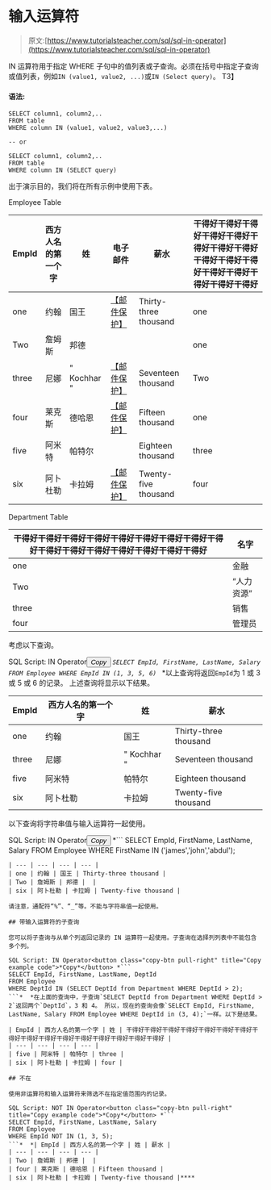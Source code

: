 # 输入运算符

> 原文:[https://www.tutorialsteacher.com/sql/sql-in-operator](https://www.tutorialsteacher.com/sql/sql-in-operator)

IN 运算符用于指定 WHERE 子句中的值列表或子查询。必须在括号中指定子查询或值列表，例如`IN (value1, value2, ...)`或`IN (Select query)`。 T3】

#### 语法:

```
SELECT column1, column2,..
FROM table
WHERE column IN (value1, value2, value3,...)

-- or

SELECT column1, column2,..
FROM table
WHERE column IN (SELECT query) 
```

出于演示目的，我们将在所有示例中使用下表。

Employee Table

| EmpId | 西方人名的第一个字 | 姓 | 电子邮件 | 薪水 | 干得好干得好干得好干得好干得好干得好干得好干得好干得好干得好干得好干得好干得好干得好干得好干得好 |
| --- | --- | --- | --- | --- | --- |
| one | 约翰 | 国王 | [【邮件保护】](/cdn-cgi/l/email-protection) | Thirty-three thousand | one |
| Two | 詹姆斯 | 邦德 |  |  | one |
| three | 尼娜 | " Kochhar " | [【邮件保护】](/cdn-cgi/l/email-protection) | Seventeen thousand | Two |
| four | 莱克斯 | 德哈恩 | [【邮件保护】](/cdn-cgi/l/email-protection) | Fifteen thousand | one |
| five | 阿米特 | 帕特尔 |  | Eighteen thousand | three |
| six | 阿卜杜勒 | 卡拉姆 | [【邮件保护】](/cdn-cgi/l/email-protection) | Twenty-five thousand | four |

Department Table

| 干得好干得好干得好干得好干得好干得好干得好干得好干得好干得好干得好干得好干得好干得好干得好干得好 | 名字 |
| --- | --- |
| one | 金融 |
| Two | “人力资源” |
| three | 销售 |
| four | 管理员 |

考虑以下查询。

SQL Script: IN Operator<button class="copy-btn pull-right" title="Copy example code">*Copy*</button> *```
SELECT EmpId, FirstName, LastName, Salary
FROM Employee
WHERE EmpId IN (1, 3, 5, 6) 
```*  *以上查询将返回`EmpId`为 1 或 3 或 5 或 6 的记录。 上述查询将显示以下结果。

| EmpId | 西方人名的第一个字 | 姓 | 薪水 |
| --- | --- | --- | --- |
| one | 约翰 | 国王 | Thirty-three thousand |
| three | 尼娜 | " Kochhar " | Seventeen thousand |
| five | 阿米特 | 帕特尔 | Eighteen thousand |
| six | 阿卜杜勒 | 卡拉姆 | Twenty-five thousand |

以下查询将字符串值与输入运算符一起使用。

SQL Script: IN Operator<button class="copy-btn pull-right" title="Copy example code">*Copy*</button> *```
SELECT EmpId, FirstName, LastName, Salary
FROM Employee
WHERE FirstName IN ('james','john','abdul'); 
```*  *| EmpId | 西方人名的第一个字 | 姓 | 薪水 |
| --- | --- | --- | --- |
| one | 约翰 | 国王 | Thirty-three thousand |
| Two | 詹姆斯 | 邦德 |  |
| six | 阿卜杜勒 | 卡拉姆 | Twenty-five thousand |

请注意，通配符“%”、“_”等。不能与字符串值一起使用。

## 带输入运算符的子查询

您可以将子查询与从单个列返回记录的 IN 运算符一起使用。子查询在选择列列表中不能包含多个列。

SQL Script: IN Operator<button class="copy-btn pull-right" title="Copy example code">*Copy*</button> *```
SELECT EmpId, FirstName, LastName, DeptId
FROM Employee
WHERE DeptId IN (SELECT DeptId from Department WHERE DeptId > 2); 
```*  *在上面的查询中，子查询`SELECT DeptId from Department WHERE DeptId > 2`返回两个`DeptId`，3 和 4。 所以，现在的查询会像`SELECT EmpId, FirstName, LastName, Salary FROM Employee WHERE DeptId in (3, 4);`一样。以下是结果。

| EmpId | 西方人名的第一个字 | 姓 | 干得好干得好干得好干得好干得好干得好干得好干得好干得好干得好干得好干得好干得好干得好干得好干得好 |
| --- | --- | --- | --- |
| five | 阿米特 | 帕特尔 | three |
| six | 阿卜杜勒 | 卡拉姆 | four |

## 不在

使用非运算符和输入运算符来筛选不在指定值范围内的记录。

SQL Script: NOT IN Operator<button class="copy-btn pull-right" title="Copy example code">*Copy*</button> *```
SELECT EmpId, FirstName, LastName, Salary
FROM Employee
WHERE EmpId NOT IN (1, 3, 5); 
```*  *| EmpId | 西方人名的第一个字 | 姓 | 薪水 |
| --- | --- | --- | --- |
| Two | 詹姆斯 | 邦德 |  |
| four | 莱克斯 | 德哈恩 | Fifteen thousand |
| six | 阿卜杜勒 | 卡拉姆 | Twenty-five thousand |****